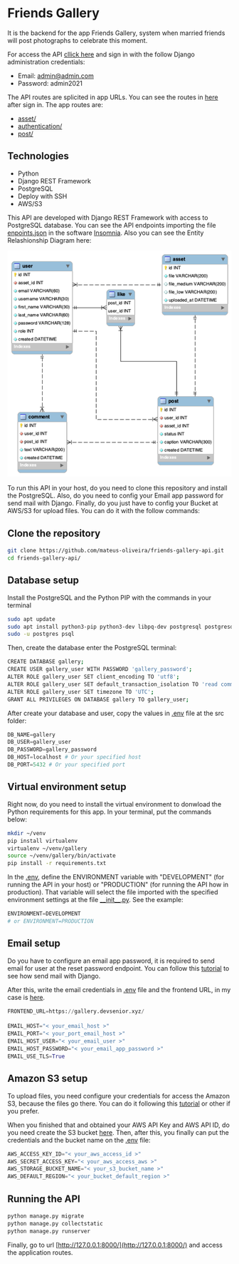 # Friends Gallery

It is the backend for the app Friends Gallery, system when married friends will post photographs to celebrate this moment. 

For access the API [cllick here](https://gallery.api.devsenior.xyz/) and sign in with the follow Django administration credentials:
* Email: admin@admin.com
* Password: admin2021

The API routes are splicited in app URLs. You can see the routes in [here](https://gallery.api.devsenior.xyz/) after sign in. The app routes are:
* [asset/](https://gallery.api.devsenior.xyz/asset/)
* [authentication/](https://gallery.api.devsenior.xyz/authentication/)
* [post/](https://gallery.api.devsenior.xyz/post/)

## Technologies

* Python
* Django REST Framework
* PostgreSQL
* Deploy with SSH
* AWS/S3

This API are developed with Django REST Framework with access to PostgreSQL database. You can see the API endpoints importing the file [enpoints.json](./endpoints.json) in the software [Insomnia](https://insomnia.rest/). Also you can see the Entity Relashionship Diagram here:

![ERD](./software_engeener/erd.png)

To run this API in your host, do you need to clone this repository and install the PostgreSQL. Also, do you need to config your Email app password for send mail with Django. Finally, do you just have to config your Bucket at AWS/S3 for upload files. You can do it with the follow commands:

## Clone the repository
```bash
git clone https://github.com/mateus-oliveira/friends-gallery-api.git
cd friends-gallery-api/
``` 

## Database setup

Install the PostgreSQL and the Python PIP with the commands in your terminal
```bash
sudo apt update
sudo apt install python3-pip python3-dev libpq-dev postgresql postgresql-contrib
sudo -u postgres psql
```

Then, create the database enter  the PostgreSQL terminal:
```bash
CREATE DATABASE gallery;
CREATE USER gallery_user WITH PASSWORD 'gallery_password';
ALTER ROLE gallery_user SET client_encoding TO 'utf8';
ALTER ROLE gallery_user SET default_transaction_isolation TO 'read committed';
ALTER ROLE gallery_user SET timezone TO 'UTC';
GRANT ALL PRIVILEGES ON DATABASE gallery TO gallery_user;
```

After create your database and user, copy the values in  [.env](./src/.env.example) file at the src folder:

```python
DB_NAME=gallery
DB_USER=gallery_user
DB_PASSWORD=gallery_password
DB_HOST=localhost # Or your specified host
DB_PORT=5432 # Or your specified port
```

## Virtual environment setup

Right now, do you need to install the virtual environment to donwload the Python requirements for this app. In your terminal, put the commands below:

```bash
mkdir ~/venv
pip install virtualenv
virtualenv ~/venv/gallery
source ~/venv/gallery/bin/activate
pip install -r requirements.txt
```

In the [.env](./src/.env.example), define the ENVIRONMENT variable with "DEVELOPMENT" (for running the API in your host) or "PRODUCTION" (for running the API how in production). That variable will select the file imported with the specified environment settings at the file [_\_init__.py](./src/friends_gallery/settings/__init__.py). See the example:
```python
ENVIRONMENT=DEVELOPMENT
# or ENVIRONMENT=PRODUCTION
```

## Email setup

Do you have to configure an email app password, it is required to send email for user at the reset password endpoint. You can follow this [tutorial](https://docs.djangoproject.com/en/3.2/topics/email/) to see how send mail with Django.

After this, write the email credentials in [.env](./src/.env.example) file and the frontend URL, in my case is [here](https://gallery.devsenior.xyz/).

```python
FRONTEND_URL=https://gallery.devsenior.xyz/

EMAIL_HOST="< your_email_host >"
EMAIL_PORT="< your_port_email_host >"
EMAIL_HOST_USER="< your_email_user >"
EMAIL_HOST_PASSWORD="< your_email_app_password >"
EMAIL_USE_TLS=True
```
## Amazon S3 setup

To upload files, you need configure your credentials for access the Amazon S3, because the files go there. You can do it following this [tutorial](https://docs.aws.amazon.com/IAM/latest/UserGuide/id_users_create.html) or other if you prefer.

When you finished that and obtained your AWS API Key and AWS API ID, do you need create the S3 bucket [here](https://s3.console.aws.amazon.com/). Then, after this, you finally can put the credentials and the bucket name on the [.env](./src/.env.example) file:
```python
AWS_ACCESS_KEY_ID="< your_aws_access_id >"
AWS_SECRET_ACCESS_KEY="< your_aws_access_aws >"
AWS_STORAGE_BUCKET_NAME="< your_s3_bucket_name >"
AWS_DEFAULT_REGION="< your_bucket_default_region >"
```

## Running the API
```bash
python manage.py migrate
python manage.py collectstatic
python manage.py runserver
```

Finally, go to url [http://127.0.0.1:8000/](http://127.0.0.1:8000/) and access the application routes.